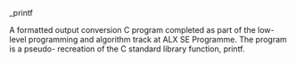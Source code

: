 _printf

A formatted output conversion C program completed as part of the low-level programming and algorithm track at ALX SE Programme. The program is a pseudo- recreation of the C standard library function, printf.
